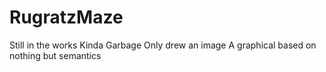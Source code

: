 # RugratzMaze
Still in the works
Kinda Garbage
Only drew an image
A graphical based on nothing but semantics
